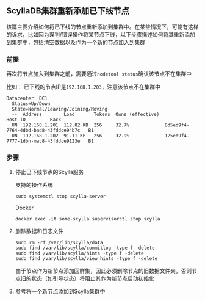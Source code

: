 ## ScyllaDB集群重新添加已下线节点
该篇主要介绍如何将已下线的节点重新添加到集群中。在某些情况下，可能有这样的诉求，比如因为误判/错误操作将某节点下线，以下步骤描述如何将其重新添加到集群中，包括清空数据以及作为一个新的节点加入到集群

### 前提
再次将节点加入到集群之前，需要通过`nodetool status`确认该节点不在集群中

比如：
已下线的节点IP是`192.168.1.203`，注意该节点不在集群中
```
Datacenter: DC1
  Status=Up/Down
  State=Normal/Leaving/Joining/Moving
  --  Address        Load       Tokens  Owns (effective)                         Host ID         Rack
  UN  192.168.1.201  112.82 KB  256     32.7%             8d5ed9f4-7764-4dbd-bad8-43fddce94b7c   B1
  UN  192.168.1.202  91.11 KB   256     32.9%             125ed9f4-7777-1dbn-mac8-43fddce9123e   B1
```

### 步骤
1. 停止已下线节点的Scylla服务

    支持的操作系统
    ```
    sudo systemctl stop scylla-server
    ```
    Docker
    ```
    docker exec -it some-scylla supervisorctl stop scylla
    ```
2. 删除数据和日志文件

    ```
    sudo rm -rf /var/lib/scylla/data
    sudo find /var/lib/scylla/commitlog -type f -delete
    sudo find /var/lib/scylla/hints -type f -delete
    sudo find /var/lib/scylla/view_hints -type f -delete
    ```
    由于节点作为新节点添加回群集，因此必须删除节点的旧数据文件夹，否则节点旧的状态（如引导状态）将阻止其作为新节点启动初始化
3. 参考[将一个新节点添加到Scylla集群中](https://opensource.docs.scylladb.com/stable/operating-scylla/procedures/cluster-management/add-node-to-cluster.html)